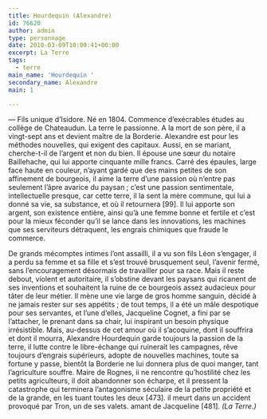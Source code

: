 ```yaml
---
title: Hourdequin (Alexandre)
id: 76620
author: admin
type: personnage
date: 2010-03-09T10:09:41+00:00
excerpt: La Terre
tags:
  - terre
main_name: 'Hourdequin '
secondary_name: Alexandre
main: 1

---
```

— Fils unique d&rsquo;Isidore. Né en 1804. Commence d&rsquo;exécrables études au collège de Chateaudun. La terre le passionne. A la mort de son père, il a vingt-sept ans et devient maître de la Borderie. Alexandre est pour les méthodes nouvelles, qui exigent des capitaux. Aussi, en se mariant, cherche-t-il de l&rsquo;argent et non du bien. Il épouse une sœur du notaire Baillehache, qui lui apporte cinquante mille francs. Carré des épaules, large face haute en couleur, n&rsquo;ayant gardé que des mains petites de son affinement de bourgeois, il aime la terre d&rsquo;une passion où n&rsquo;entre pas seulement l&rsquo;âpre avarice du paysan ; c&rsquo;est une passion sentimentale, intellectuelle presque, car cette terre, il la sent la mère commune, qui lui a donné sa vie, sa substance, et où il retournera [99]. Il lui apporte son argent, son existence entière, ainsi qu&rsquo;à une femme bonne et fertile et c&rsquo;est pour la mieux féconder qu&rsquo;il se lance dans les innovations, les machines que ses serviteurs détraquent, les engrais chimiques que fraude le commerce.

De grands mécomptes intimes l&rsquo;ont assailli, il a vu son fils Léon s&rsquo;engager, il a perdu sa femme et sa fille et s&rsquo;est trouvé brusquement seul, l&rsquo;avenir fermé, sans l&rsquo;encouragement désormais de travailler pour sa race. Mais il reste debout, violent et autoritaire, il s&rsquo;obstine devant les paysans qui ricanent de ses inventions et souhaitent la ruine de ce bourgeois assez audacieux pour tâter de leur métier. Il mène une vie large de gros homme sanguin, décidé à ne jamais rester sur ses appétits ; de tout temps, il a été un mâle despotique pour ses servantes, et l&rsquo;une d&rsquo;elles, Jacqueline Cognet, a fini par se l&rsquo;attacher, le prenant dans sa chair, lui inspirant un besoin physique irrésistible. Mais, au-dessus de cet amour où il s&rsquo;acoquine, dont il souffrira et dont il mourra, Alexandre Hourdequin garde toujours la passion de la terre, il lutte contre le libre-échange qui ruinerait les campagnes, rêve toujours d&rsquo;engrais supérieurs, adopte de nouvelles machines, toute sa fortune y passe, bientôt la Borderie ne lui donnera plus de quoi manger, tant l&rsquo;agriculture souffre. Maire de Rognes, ii ne rencontre qu&rsquo;hostilité chez les petits agriculteurs, il doit abandonner son écharpe, et il pressent la catastrophe qui terminera l&rsquo;antagonisme séculaire de la petite propriété et de la grande, en les tuant toutes les deux [473]. il meurt dans un accident provoqué par Tron, un de ses valets. amant de Jacqueline [481]. _(La Terre.)_